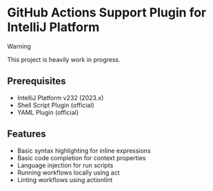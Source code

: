 # GitHub Actions Support Plugin for IntelliJ Platform

> [!WARNING]
> This project is heavily work in progress.

## Prerequisites

- IntelliJ Platform v232 (2023.x)
- Shell Script Plugin (official)
- YAML Plugin (official)

## Features

- Basic syntax highlighting for inline expressions
- Basic code completion for context properties
- Language injection for run scripts
- Running workflows locally using act
- Linting workflows using actionlint
